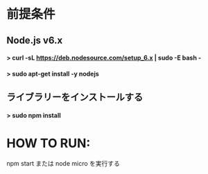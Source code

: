 # 前提条件
## Node.js v6.x
#### > curl -sL https://deb.nodesource.com/setup_6.x | sudo -E bash -
#### > sudo apt-get install -y nodejs
## ライブラリーをインストールする
#### > sudo npm install

# HOW TO RUN:
npm start または node micro を実行する
